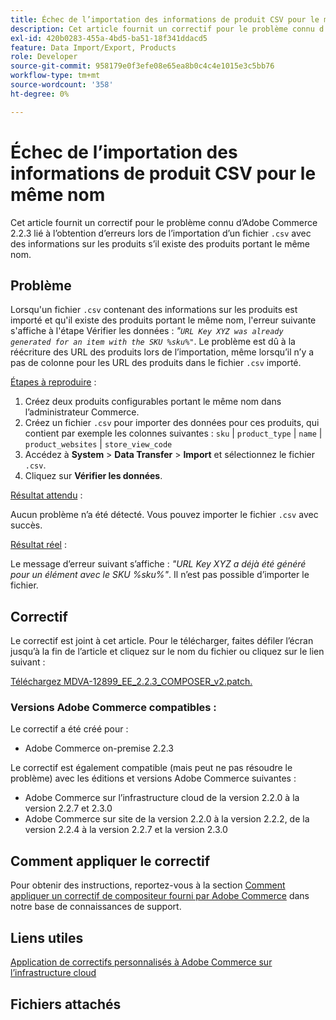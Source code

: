 ```yaml
---
title: Échec de l’importation des informations de produit CSV pour le même nom
description: Cet article fournit un correctif pour le problème connu d’Adobe Commerce 2.2.3 lié à l’obtention d’erreurs lors de l’importation d’un fichier `.csv` avec des informations sur les produits s’il existe des produits portant le même nom.
exl-id: 420b0283-455a-4bd5-ba51-18f341ddacd5
feature: Data Import/Export, Products
role: Developer
source-git-commit: 958179e0f3efe08e65ea8b0c4c4e1015e3c5bb76
workflow-type: tm+mt
source-wordcount: '358'
ht-degree: 0%

---
```


# Échec de l’importation des informations de produit CSV pour le même nom

Cet article fournit un correctif pour le problème connu d’Adobe Commerce 2.2.3 lié à l’obtention d’erreurs lors de l’importation d’un fichier `.csv` avec des informations sur les produits s’il existe des produits portant le même nom.

## Problème

Lorsqu&#39;un fichier `.csv` contenant des informations sur les produits est importé et qu&#39;il existe des produits portant le même nom, l&#39;erreur suivante s&#39;affiche à l&#39;étape Vérifier les données : *&quot;`URL Key XYZ was already generated for an item with the SKU %sku%"`*. Le problème est dû à la réécriture des URL des produits lors de l’importation, même lorsqu’il n’y a pas de colonne pour les URL des produits dans le fichier `.csv` importé.

<u>Étapes à reproduire</u> :

1. Créez deux produits configurables portant le même nom dans l’administrateur Commerce.
1. Créez un fichier `.csv` pour importer des données pour ces produits, qui contient par exemple les colonnes suivantes : `sku` | `product_type` | `name` | `product_websites` | `store_view_code`
1. Accédez à **System** > **Data Transfer** > **Import** et sélectionnez le fichier `.csv`.
1. Cliquez sur **Vérifier les données**.

<u>Résultat attendu</u> :

Aucun problème n’a été détecté. Vous pouvez importer le fichier `.csv` avec succès.

<u>Résultat réel</u> :

Le message d’erreur suivant s’affiche : *&quot;URL Key XYZ a déjà été généré pour un élément avec le SKU %sku%&quot;*. Il n’est pas possible d’importer le fichier.

## Correctif

Le correctif est joint à cet article. Pour le télécharger, faites défiler l’écran jusqu’à la fin de l’article et cliquez sur le nom du fichier ou cliquez sur le lien suivant :

[Téléchargez MDVA-12899\_EE\_2.2.3\_COMPOSER\_v2.patch.](assets/MDVA-12899_EE_2.2.3_COMPOSER_v2.patch.zip)

### Versions Adobe Commerce compatibles :

Le correctif a été créé pour :

* Adobe Commerce on-premise 2.2.3

Le correctif est également compatible (mais peut ne pas résoudre le problème) avec les éditions et versions Adobe Commerce suivantes :

* Adobe Commerce sur l’infrastructure cloud de la version 2.2.0 à la version 2.2.7 et 2.3.0
* Adobe Commerce sur site de la version 2.2.0 à la version 2.2.2, de la version 2.2.4 à la version 2.2.7 et la version 2.3.0

## Comment appliquer le correctif

Pour obtenir des instructions, reportez-vous à la section [Comment appliquer un correctif de compositeur fourni par Adobe Commerce](/help/how-to/general/how-to-apply-a-composer-patch-provided-by-magento.md) dans notre base de connaissances de support.

## Liens utiles

[Application de correctifs personnalisés à Adobe Commerce sur l’infrastructure cloud](https://devdocs.magento.com/guides/v2.3/cloud/project/project-patch.html)

## Fichiers attachés
